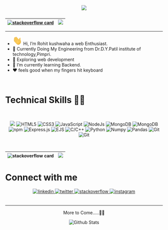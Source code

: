  <h1 align="center" font-size="100px">
  <a href="https://git.io/typing-svg">
  <img src="https://readme-typing-svg.herokuapp.com?font=Uchen&size=40&duration=5000&color=2C18F7&center=true&vCenter=true&lines=Hello%2C+There!;I'm+Rohit+Kushwaha;__Welcome+to+My+Profile">
  </a>
</h1>

|[![stackoverflow card](https://readme-components.vercel.app/api?component=stackoverflow&stackoverflowid=18925657)](https://stackoverflow.com/users/18925657/rohit-kushwaha) |<img src="https://github-readme-streak-stats.herokuapp.com/?&user=Rohitkushwaha01"/>|
|---|---|
 
 ---
 
 
- <img src="https://github.com/ABSphreak/ABSphreak/blob/master/gifs/Hi.gif" width="30px" height="30px"> Hi, I’m Rohit kushwaha a web Enthusiast.
- 🏫 Currently Doing My Engineering from Dr.D.Y.Patil institute of technology,Pimpri.
- 👀 Exploring web development
- 🌱 I’m currently learning Backend.
- ❤  feels good when my fingers hit keyboard

 
 <br>
 
<h1>Technical Skills 👨‍💻</h1>

<br>

<p align="center"> 
 <img src="https://img.shields.io/badge/Java-23ED8B00?style=for-the-badge&logo=java&logoColor=white"/>
 <img alt="HTML5" src="https://img.shields.io/badge/html5-%23E34F26.svg?&style=for-the-badge&logo=html5&logoColor=white" />
 <img alt="CSS3" src="https://img.shields.io/badge/css3-%231572B6.svg?&style=for-the-badge&logo=css3&logoColor=white" />
 <img alt="JavaScript" src="https://img.shields.io/badge/javascript-%23323330.svg?&style=for-the-badge&logo=javascript&logoColor=%23F7DF1E" />
  <img alt="NodeJs" src="https://img.shields.io/badge/Node.js-339933?style=for-the-badge&logo=nodedotjs&logoColor=white" />
 <img alt="MongoDB" src="https://img.shields.io/badge/MongoDB-lightgreen?style=for-the-badge&logo=mongodb&logoColor=4EA94B" />
 <img alt="MongoDB" src="https://img.shields.io/badge/mongoose-lightgreen?style=for-the-badge&logo=mongoose&logoColor=4EA94B" />
<img alt="npm" src="https://img.shields.io/badge/npm-CB3837?style=for-the-badge&logo=npm&logoColor=white" />
<img alt="Express.js" src="https://img.shields.io/badge/Express.js-000000?style=for-the-badge&logo=express&logoColor=white" />
 <img alt="EJS" src="https://img.shields.io/badge/ejs-CB3837?style=for-the-badge&logo=ejs&logoColor=white" />
 <img alt="C/C++" src="https://img.shields.io/badge/c++-%23ED8B00.svg?&style=for-the-badge&logo=C++&logoColor=red" />
 <img alt="Python" src="https://img.shields.io/badge/python-%2314354C.svg?style=for-the-badge&logo=python&logoColor=white"/>
 <img alt="Numpy" src="https://img.shields.io/badge/Numpy-777BB4?style=for-the-badge&logo=numpy&logoColor=white" />
 <img alt="Pandas" src="https://img.shields.io/badge/Pandas-2C2D72?style=for-the-badge&logo=pandas&logoColor=white" />
 <img alt="Git" src="https://img.shields.io/badge/Git-F05032?style=for-the-badge&logo=git&logoColor=white" />
 <img alt="Git" src="https://img.shields.io/badge/GitHub-black?style=for-the-badge&logo=git&logoColor=white" />
 
</p>

<br>

<div>

|![stackoverflow card](https://github-readme-stats.vercel.app/api?username=Rohitkushwaha01&&show_icons=true&theme=radical)|<img src="https://github-readme-stats.vercel.app/api/top-langs/?username=Rohitkushwaha01&layout=compact"/>|
|---|---|

</div>



# Connect with me  
<div align="center">
 <a href="https://www.linkedin.com/in/rohit-kushwaha-88598420a/" target="_blank">
<img src=https://img.shields.io/badge/linkedin-%231E77B5.svg?&style=for-the-badge&logo=linkedin&logoColor=white alt=linkedin style="margin-bottom: 5px;" />
</a>
<a href="https://twitter.com/Rohit072003" target="_blank">
<img src=https://img.shields.io/badge/twitter-%2300acee.svg?&style=for-the-badge&logo=twitter&logoColor=white alt=twitter style="margin-bottom: 5px;" />
</a>
<a href="https://stackoverflow.com/users/18925657/rohit-kushwaha" target="_blank">
<img src=https://img.shields.io/badge/stackoverflow-%23F28032.svg?&style=for-the-badge&logo=stackoverflow&logoColor=white alt=stackoverflow style="margin-bottom: 5px;" />
</a>
<a href="https://www.instagram.com/the_rohitkushwaha/" target="_blank">
<img src=https://img.shields.io/badge/instagram-%23000000.svg?&style=for-the-badge&logo=instagram&logoColor=white alt=instagram style="margin-bottom: 5px;" />
</a>
</div>

</br>


 ---
 
<div align="center">
 <p>More to Come.....🎯😁</p>
</div>


<p align="center">
        <img src="https://raw.githubusercontent.com/bornmay/bornmay/Update/svg/Bottom.svg" alt="Github Stats" />
</p>
